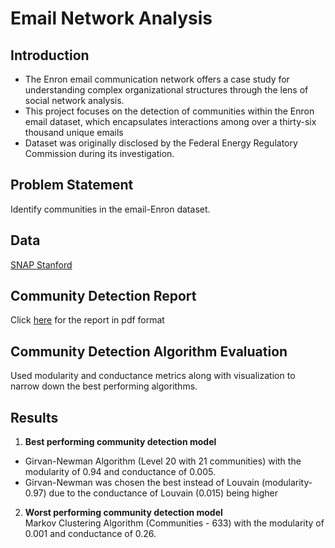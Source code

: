 # Email Network Analysis

## Introduction
- The Enron email communication network offers a case study for understanding complex organizational structures through the lens of social network analysis. 
- This project focuses on the detection of communities within the Enron email dataset, which encapsulates interactions among over a thirty-six thousand unique emails
- Dataset was originally disclosed by the Federal Energy Regulatory Commission during its investigation.

## Problem Statement
Identify communities in the email-Enron dataset.

## Data
[SNAP Stanford](https://snap.stanford.edu/data/email-Enron.html)

## Community Detection Report
Click [here](https://github.com/k-lohani/email_network_analysis/blob/main/Network_Analysis_Report.pdf) for the report in pdf format

## Community Detection Algorithm Evaluation
Used modularity and conductance metrics along with visualization to narrow down the best performing algorithms.

## Results
1. <strong>Best performing community detection model</strong><br> 
- Girvan-Newman Algorithm (Level 20 with 21 communities) with the modularity of 0.94 and conductance of 0.005. 
- Girvan-Newman was chosen the best instead of Louvain (modularity- 0.97) due to the conductance of Louvain (0.015) being higher
2. <strong>Worst performing community detection model</strong><br>
Markov Clustering Algorithm (Communities - 633) with the modularity of 0.001 and conductance of 0.26.
